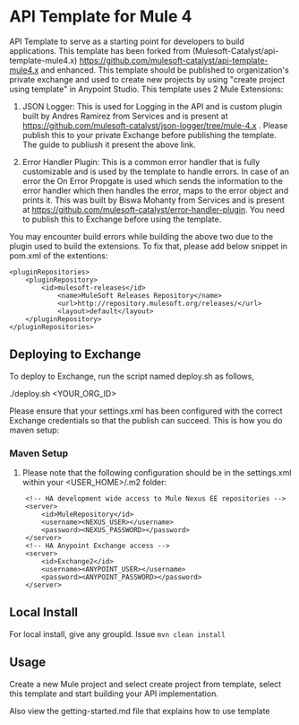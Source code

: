 # API Template for Mule 4

API Template to serve as a starting point for developers to build applications. This template has been forked from (Mulesoft-Catalyst/api-template-mule4.x) https://github.com/mulesoft-catalyst/api-template-mule4.x and enhanced. This template should be published to organization's private exchange and used to create new projects by using "create project using template" in Anypoint Studio. This template uses 2 Mule Extensions:

1. JSON Logger: This is used for Logging in the API and is custom plugin built by Andres Ramirez from Services and is present at https://github.com/mulesoft-catalyst/json-logger/tree/mule-4.x . Please publish this to your private Exchange before publishing the template. The guide to publiush it present the above link.

2. Error Handler Plugin: This is a common error handler that is fully customizable and is used by the template to handle errors. In case of an error the On Error Propgate is used which sends the information to the error handler which then handles the error, maps to the error object and prints it. This was built by Biswa Mohanty from Services and is present at https://github.com/mulesoft-catalyst/error-handler-plugin. You need to publish this to Exchange before using the template. 

You may encounter build errors while building the above two due to the plugin used to build the extensions. To fix that, please add below snippet in pom.xml of the extentions:

```
<pluginRepositories>
    <pluginRepository>
       	<id>mulesoft-releases</id>
			<name>MuleSoft Releases Repository</name>
			<url>http://repository.mulesoft.org/releases/</url>
			<layout>default</layout>
    </pluginRepository>
</pluginRepositories>
```

## Deploying to Exchange
To deploy to Exchange, run the script named deploy.sh as follows,

./deploy.sh <YOUR_ORG_ID>

Please ensure that your settings.xml has been configured with the correct Exchange credentials so that the publish can succeed. This is how you do maven setup:

### Maven Setup

1. Please note that the following configuration should be in the settings.xml within your <USER_HOME>/.m2 folder:
```
	<!-- HA development wide access to Mule Nexus EE repositories -->
	<server>
	    <id>MuleRepository</id>
	    <username><NEXUS_USER></username>
	    <password><NEXUS_PASSWORD></password>
	</server>
	<!-- HA Anypoint Exchange access -->
	<server>
		<id>Exchange2</id>
		<username><ANYPOINT_USER></username>
		<password><ANYPOINT_PASSWORD></password>
	</server>
```

## Local Install
For local install, give any groupId. Issue `mvn clean install`

## Usage

Create a new Mule project and select create project from template, select this template and start building your API implementation.

Also view the getting-started.md file that explains how to use template
